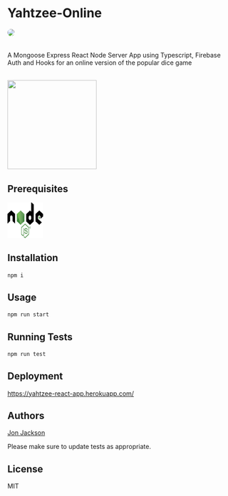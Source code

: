 # Yahtzee-Online
  
  <img style="border-radius: 20px;" src="https://img.shields.io/static/v1?label=LICENSE&message=MIT&color=BLUE&style=for-the-badge">

<br>
<br>

A Mongoose Express React Node Server App using Typescript, Firebase Auth and Hooks for an online version of the popular dice game

<br>

<img width=200 height=200 src="https://avatars1.githubusercontent.com/u/36890724?v=4">

## Prerequisites

<a href="https://nodejs.org/en/"><img width=80 height=80 src="./node_logo.svg"></a>
<!-- <a href=""><img width=80 height=80 src="./"></a> -->

## Installation

```bash
npm i
```

## Usage

```bash
npm run start
```

## Running Tests

```bash
npm run test
```

## Deployment

https://yahtzee-react-app.herokuapp.com/

## Authors

[Jon Jackson](http://github.com/ocskier)

Please make sure to update tests as appropriate.

## License

MIT

